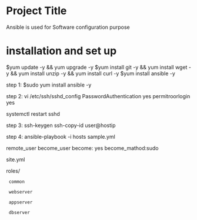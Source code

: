 Project Title
========================
Ansible is used for Software configuration purpose


installation and set up
===============================
$yum update -y && yum upgrade -y 
$yum install git -y && yum install wget -y && yum install unzip -y && yum install curl -y
$yum install ansible -y

step 1:
$sudo yum install ansible -y

step 2:
vi /etc/ssh/sshd_config
PasswordAuthentication yes
permitroorlogin yes

systemctl restart sshd

step 3:
ssh-keygen
ssh-copy-id user@hostip


step 4:
ansible-playbook -i hosts sample.yml







remote_user
become_user
become: yes
become_mathod:sudo











site.yml

roles/

     common
     
     webserver
     
     appserver
     
     dbserver
   

